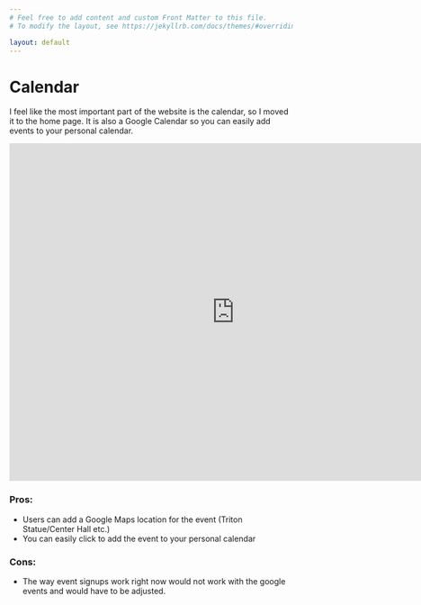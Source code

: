```yaml
---
# Feel free to add content and custom Front Matter to this file.
# To modify the layout, see https://jekyllrb.com/docs/themes/#overriding-theme-defaults

layout: default
---
```


# Calendar

I feel like the most important part of the website is the calendar, so I moved it to the home page. It is also a Google Calendar so you can easily add events to your personal calendar.
<iframe src="https://calendar.google.com/calendar/embed?src=ucsd.edu_cq12g313k8gq4kebrr6j3pt07s%40group.calendar.google.com&ctz=America%2FLos_Angeles" style="border: 0" width="800" height="600" frameborder="0" scrolling="no"></iframe>

### Pros:

* Users can add a Google Maps location for the event (Triton Statue/Center Hall etc.) </li>
* You can easily click to add the event to your personal calendar </li>

### Cons:

* The way event signups work right now would not work with the google events and would have to be adjusted. </li> 
